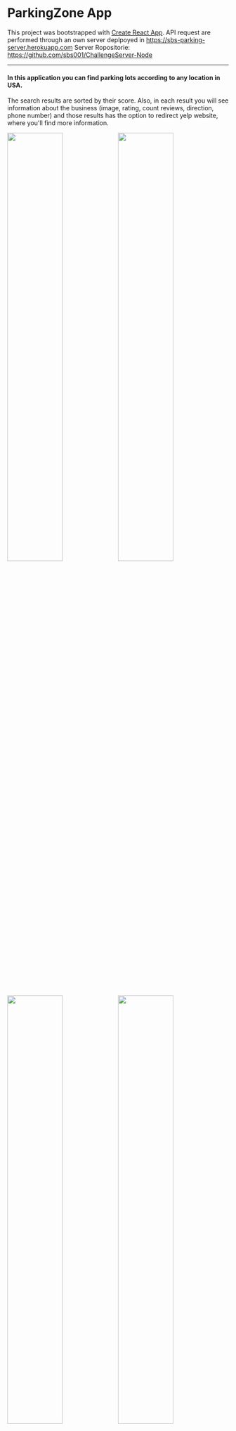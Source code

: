# ParkingZone App

This project was bootstrapped with [Create React App](https://github.com/facebook/create-react-app).
API request are performed through an own server deplpoyed in https://sbs-parking-server.herokuapp.com 
Server Ropositorie: https://github.com/sbs001/ChallengeServer-Node
*******

#### In this application you can find parking lots according to any location in USA. 
The search results are sorted by their score. Also, in each result you will see information about the business (image, rating, count reviews, direction, phone number) and those results has the option to redirect yelp website, where you'll find more information.

<img src="https://user-images.githubusercontent.com/50562395/126795819-5d7c275d-2d6e-477a-83f0-d8bcf5c308f8.png" width=50% /><img src="https://user-images.githubusercontent.com/50562395/126795808-1158d9f0-3279-40bc-93f8-8e6eb3482603.png" width=50% />

<img src="https://user-images.githubusercontent.com/50562395/126795814-bdcfc0b6-d707-4065-a63f-eaac4926b625.png" width=50% /><img src="https://user-images.githubusercontent.com/50562395/126795810-de7d59dd-7a8f-4e5a-8e1a-09f183bdf0c0.png" width=50% />

